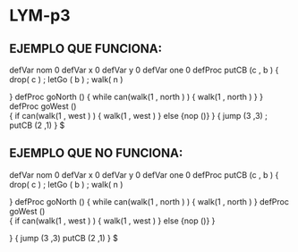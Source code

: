 # LYM-p3
EJEMPLO QUE FUNCIONA:
---------------------------------


defVar nom 0
defVar x 0
defVar y 0
defVar one 0
defProc putCB (c , b )
{ 
	drop( c ) ; 
	letGo ( b ) ;
	walk( n ) 
	
}
defProc goNorth ()
{
	while can(walk(1 , north ) ) { walk(1 , north ) } 
}
defProc goWest ()  
{
	if can(walk(1 , west ) ) { walk(1 , west ) } else {nop ()}
}
 {
	jump (3 ,3) ;
	putCB (2 ,1)
}
$

EJEMPLO QUE NO FUNCIONA:
---------------------------------

defVar nom 0
defVar x 0
defVar y 0
defVar one 0
defProc putCB (c , b )
{ 
	drop( c ) ; 
	letGo ( b ) ;
	walk( n ) 
	
}
defProc goNorth ()
{
	while can(walk(1 , north ) ) { walk(1 , north ) } 
  defProc goWest ()  
  {
	  if can(walk(1 , west ) ) { walk(1 , west ) } else {nop ()}
  }

}
{
	jump (3 ,3)
	putCB (2 ,1)
}
$
